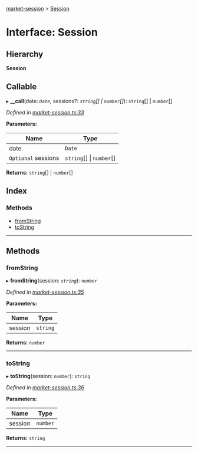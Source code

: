 [market-session](../README.md) > [Session](../interfaces/session.md)

# Interface: Session

## Hierarchy

**Session**

## Callable
▸ **__call**(date: *`Date`*, sessions?: *`string`[] \| `number`[]*): `string`[] \| `number`[]

*Defined in [market-session.ts:33](https://github.com/strong-roots-capital/market-session/blob/f62f2f0/src/market-session.ts#L33)*

**Parameters:**

| Name | Type |
| ------ | ------ |
| date | `Date` |
| `Optional` sessions | `string`[] \| `number`[] |

**Returns:** `string`[] \| `number`[]

## Index

### Methods

* [fromString](session.md#fromstring)
* [toString](session.md#tostring)

---

## Methods

<a id="fromstring"></a>

###  fromString

▸ **fromString**(session: *`string`*): `number`

*Defined in [market-session.ts:35](https://github.com/strong-roots-capital/market-session/blob/f62f2f0/src/market-session.ts#L35)*

**Parameters:**

| Name | Type |
| ------ | ------ |
| session | `string` |

**Returns:** `number`

___
<a id="tostring"></a>

###  toString

▸ **toString**(session: *`number`*): `string`

*Defined in [market-session.ts:36](https://github.com/strong-roots-capital/market-session/blob/f62f2f0/src/market-session.ts#L36)*

**Parameters:**

| Name | Type |
| ------ | ------ |
| session | `number` |

**Returns:** `string`

___

